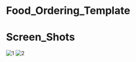 # Food_Ordering_Template

# Screen_Shots
![1](https://user-images.githubusercontent.com/97373297/148723300-4e074fd8-ad2d-49d7-a005-8ca60b8ec63a.PNG)
![2](https://user-images.githubusercontent.com/97373297/148723306-39fb9b93-124c-4237-863e-e50f557e6825.PNG)
